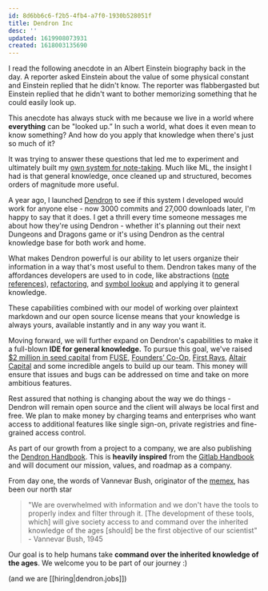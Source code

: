 ```yaml
---
id: 8d6bb6c6-f2b5-4fb4-a7f0-1930b528051f
title: Dendron Inc
desc: ''
updated: 1619908073931
created: 1618003135690
---
```


I read the following anecdote in an Albert Einstein biography back in the day. A reporter asked Einstein about the value of some physical constant and Einstein replied that he didn't know. The reporter was flabbergasted but Einstein replied that he didn't want to bother memorizing something that he could easily look up.

This anecdote has always stuck with me because we live in a world where **everything** can be "looked up.” In such a world, what does it even mean to know something? And how do you apply that knowledge when there's just so much of it?

It was trying to answer these questions that led me to experiment and ultimately built my [own system for note-taking](https://www.kevinslin.com/notes/3dd58f62-fee5-4f93-b9f1-b0f0f59a9b64.html). Much like ML, the insight I had is that general knowledge, once cleaned up and structured, becomes orders of magnitude more useful.

A year ago, I launched [Dendron](https://wiki.dendron.so/) to see if this system I developed would work for anyone else - now 3000 commits and 27,000 downloads later, I'm happy to say that it does. I get a thrill every time someone messages me about how they're using Dendron - whether it's planning out their next Dungeons and Dragons game or it's using Dendron as the central knowledge base for both work and home.

What makes Dendron powerful is our ability to let users organize their information in a way that's most useful to them. Dendron takes many of the affordances developers are used to in code, like abstractions ([note references](https://wiki.dendron.so/notes/f1af56bb-db27-47ae-8406-61a98de6c78c.html)), [refactoring](https://wiki.dendron.so/notes/eea2b078-1acc-4071-a14e-18299fc28f47.html#refactor-hierarchy), and [symbol lookup](https://wiki.dendron.so/notes/a7c3a810-28c8-4b47-96a6-8156b1524af3.html) and applying it to general knowledge.

These capabilities combined with our model of working over plaintext markdown and our open source license means that your knowledge is always yours, available instantly and in any way you want it.

Moving forward, we will further expand on Dendron's capabilities to make it a full-blown **IDE for general knowledge.** To pursue this goal, we've raised [$2 million in seed capital](https://www.geekwire.com/2021/take-note-amazon-vets-raise-2m-dendron-tool-manage-large-amounts-information/) from [FUSE](https://fuse.vc/), [Founders’ Co-Op](https://www.founderscoop.com/), [First Rays](https://www.firstraysvc.com/), [Altair Capital](https://www.altair-cap.com/) and some incredible angels to build up our team. This money will ensure that issues and bugs can be addressed on time and take on more ambitious features.

Rest assured that nothing is changing about the way we do things - Dendron will remain open source and the client will always be local first and free. We plan to make money by charging teams and enterprises who want access to additional features like single sign-on, private registries and fine-grained access control.

As part of our growth from a project to a company, we are also publishing the [Dendron Handbook](https://handbook.dendron.so/). This is **heavily inspired** from the [Gitlab Handbook](https://about.gitlab.com/handbook/) and will document our mission, values, and roadmap as a company.

From day one, the words of Vannevar Bush, originator of the [memex](https://en.wikipedia.org/wiki/Memex), has been our north star

> "We are overwhelmed with information and we don't have the tools to properly index and filter through it. [The development of these tools, which] will give society access to and command over the inherited knowledge of the ages [should] be the first objective of our scientist" - Vannevar Bush, 1945

Our goal is to help humans take **command over the inherited knowledge of the ages**. We welcome you to be part of our journey :)

(and we are [[hiring|dendron.jobs]])
